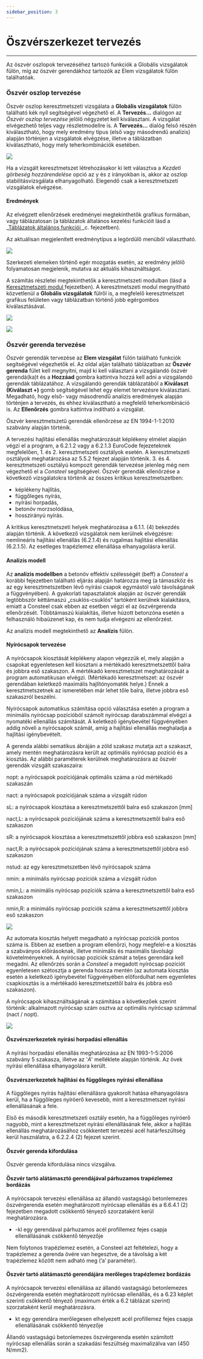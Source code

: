 ```yaml
---
sidebar_position: 3
---
```

# Öszvérszerkezet tervezés
---
<!-- wp:paragraph -->

Az öszvér oszlopok tervezéséhez tartozó funkciók a Globális vizsgálatok fülön, míg az öszvér gerendákhoz tartozók az Elem vizsgálatok fülön találhatóak.

<!-- /wp:paragraph -->

<!-- wp:heading {"level":3} -->

### Öszvér oszlop tervezése

<!-- /wp:heading -->

<!-- wp:paragraph -->

Öszvér oszlop keresztmetszeti vizsgálata a **Globális vizsgálatok** fülön található kék nyíl segítségével végezhető el. A **Tervezés…** dialógon az _Öszvér oszlop tervezése_ jelölő négyzetet kell kiválasztani. A vizsgálat elvégezhető teljes vagy részletmodellre is. A **Tervezés…** dialóg felső részén kiválasztható, hogy mely eredmény típus (első vagy másodrendű analízis) alapján történjen a vizsgálatok elvégzése, illetve a táblázatban kiválasztható, hogy mely teherkombinációk esetében.

<!-- /wp:paragraph -->

<!-- wp:image {"align":"center","id":37184,"width":466,"height":410,"sizeSlug":"full","linkDestination":"media","className":"is-style-editorskit-rounded"} -->

[![](https://consteelsoftware.com/wp-content/uploads/2022/06/dial_oszver_szelveny.png)](./img/wp-content-uploads-2022-06-dial_oszver_szelveny.png)

<!-- /wp:image -->

<!-- wp:paragraph -->

Ha a vizsgált keresztmetszet létrehozásakor ki lett választva a _Kezdeti görbeség hozzárendelése_ opció az y és z irányokban is, akkor az oszlop stabilitásvizsgálata elhanyagolható. Elegendő csak a keresztmetszeti vizsgálatok elvégzése.

<!-- /wp:paragraph -->

<!-- wp:heading {"level":4} -->

#### Eredmények

<!-- /wp:heading -->

<!-- wp:paragraph -->

Az elvégzett ellenőrzések eredményei megtekinthetők grafikus formában, vagy táblázatosan (a táblázatok általános kezelési funkcióit lásd a _[Táblázatok általános funkciói ](/manual/altalanos-ismertetes/tablazatok-altalanos-funkcioi/)_c. fejezetben).

<!-- /wp:paragraph -->

<!-- wp:paragraph -->

Az aktuálisan megjelenített eredménytípus a legördülő menüből választható.

<!-- /wp:paragraph -->

<!-- wp:image {"align":"center","id":37176,"width":573,"height":355,"sizeSlug":"full","linkDestination":"media"} -->

[![](https://consteelsoftware.com/wp-content/uploads/2022/06/scr_tervezes_oszver_eredmenyek.png)](./img/wp-content-uploads-2022-06-scr_tervezes_oszver_eredmenyek.png)

<!-- /wp:image -->

<!-- wp:paragraph -->

Szerkezeti elemeken történő egér mozgatás esetén, az eredmény jelölő folyamatosan megjelenik, mutatva az aktuális kihasználtságot.

<!-- /wp:paragraph -->

<!-- wp:paragraph -->

A számítás részletei megtekinthetők a keresztmetszeti modulban (lásd a[ Keresztmetszeti modul ](/manual/keresztmetszet-modul/)fejezetben). A keresztmetszeti modul megnyitható közvetlenül a **Globális vizsgálatok** fülről is, a megfelelő keresztmetszet grafikus felületen vagy táblázatban történő jobb egérgombos kiválasztásával.

<!-- /wp:paragraph -->

<!-- wp:image {"align":"left","id":37051,"width":302,"height":213,"sizeSlug":"full","linkDestination":"media","className":"is-style-editorskit-rounded"} -->

[![](https://consteelsoftware.com/wp-content/uploads/2022/06/scr_tervezes_globalis_szelvenyvizsgalat.png)](./img/wp-content-uploads-2022-06-scr_tervezes_globalis_szelvenyvizsgalat.png)

<!-- /wp:image -->

<!-- wp:image {"align":"right","id":37043,"width":427,"height":207,"sizeSlug":"full","linkDestination":"media","className":"is-style-editorskit-rounded"} -->

[![](https://consteelsoftware.com/wp-content/uploads/2022/06/scr_tervezes_globalis_szelvenyvizsgalat_tablazat.png)](./img/wp-content-uploads-2022-06-scr_tervezes_globalis_szelvenyvizsgalat_tablazat.png)

<!-- /wp:image -->

<!-- wp:spacer {"height":"10px"} -->

<!-- /wp:spacer -->

<!-- wp:heading {"level":3} -->

### Öszvér gerenda tervezése

<!-- /wp:heading -->

<!-- wp:paragraph -->

Öszvér gerendák tervezése az **Elem vizsgálat** fülön található funkciók segítségével végezhetők el. Az oldal alján található táblázatban az **Öszvér gerenda** fület kell megnyitni, majd ki kell választani a vizsgálandó öszvér gerendá(ka)t és a **Hozzáad** gombra kattintva hozzá kell adni a vizsgálandó gerendák táblázatához. A vizsgálandó gerendák táblázatából a **Kiválaszt (Kiválaszt +)** gomb segítségével lehet egy elemet tervezésre kiválasztani. Megadható, hogy első- vagy másodrendű analízis eredmények alapján történjen a tervezés, és ehhez kiválasztható a megfelelő teherkombináció is. Az **Ellenőrzés** gombra kattintva indítható a vizsgálat.

<!-- /wp:paragraph -->

<!-- wp:paragraph -->

Öszvér keresztmetszetű gerendák ellenőrzése az EN 1994-1-1:2010 szabvány alapján történik.

<!-- /wp:paragraph -->

<!-- wp:paragraph -->

A tervezési hajlítási ellenállás meghatározását képlékeny elmélet alapján végzi el a program, a 6.2.1.2 vagy a 6.2.1.3 EuroCode fejezeteknek megfelelően, 1. és 2. keresztmetszeti osztályok esetén. A keresztmetszeti osztályok meghatározása az 5.5.2 fejezet alapján történik. 3. és 4. keresztmetszeti osztályú kompozit gerendák tervezése jelenleg még nem végezhető el a _Consteel_ segítségével. Öszvér gerendák ellenőrzése a következő vizsgálatokra történik az összes kritikus keresztmetszetben:

<!-- /wp:paragraph -->

<!-- wp:list -->

- képlékeny hajlítás,
- függőleges nyírás,
- nyírási horpadás,
- betonöv morzsolódása,
- hosszirányú nyírás.

<!-- /wp:list -->

<!-- wp:paragraph -->

A kritikus keresztmetszeti helyek meghatározása a 6.1.1. (4) bekezdés alapján történik. A következő vizsgálatok nem kerülnek elvégzésre: nemlineáris hajlítási ellenállás (6.2.1.4) és rugalmas hajlítási ellenállás (6.2.1.5). Az esetleges trapézlemez ellenállása elhanyagolásra kerül.

<!-- /wp:paragraph -->

<!-- wp:heading {"level":4} -->

#### Analízis modell

<!-- /wp:heading -->

<!-- wp:paragraph -->

Az **analízis modellben** a betonöv effektív szélességét (beff) a _Consteel_ a korábbi fejezetben található eljárás alapján határozza meg (a támaszköz és az egy keresztmetszetben lévő nyírási csapok egymástól való távolságának a függvényében). A gyakorlati tapasztalatok alapján az öszvér gerendák legtöbbször kéttámaszú „csuklós-csuklós” tartóként kerülnek kialakításra, emiatt a Consteel csak ebben az esetben végzi el az öszvérgerenda ellenőrzését. Többtámaszú kialakítás, illetve húzott betonzóna esetén a felhasználó hibaüzenet kap, és nem tudja elvégezni az ellenőrzést.

<!-- /wp:paragraph -->

<!-- wp:paragraph -->

Az analízis modell megtekinthető az **Analízis** fülön.

<!-- /wp:paragraph -->

<!-- wp:heading {"level":4} -->

#### Nyírócsapok tervezése

<!-- /wp:heading -->

<!-- wp:paragraph -->

A nyírócsapok kiosztását képlékeny alapon végezzük el, mely alapján a csapokat egyenletesen kell kiosztani a mértékadó keresztmetszettől balra és jobbra eső szakaszon. A mértékadó keresztmetszet meghatározását a program automatikusan elvégzi. (Mértékadó keresztmetszet: az öszvér gerendában keletkező maximális hajlítónyomaték helye.) Ennek a keresztmetszetnek az ismeretében már lehet tőle balra, illetve jobbra eső szakaszról beszélni.

<!-- /wp:paragraph -->

<!-- wp:paragraph -->

Nyírócsapok automatikus számítása opció választása esetén a program a minimális nyírócsap pozícióból számolt nyírócsap darabszámmal elvégzi a nyomatéki ellenállás számítását. A keletkező igénybevétel függvényében addig növeli a nyírócsapok számát, amíg a hajlítási ellenállás meghaladja a hajlítási igénybevételt.

<!-- /wp:paragraph -->

<!-- wp:paragraph -->

A gerenda alábbi sematikus ábráján a zöld szakasz mutatja azt a szakaszt, amely mentén meghatározásra került az optimális nyírócsap pozíció és a kiosztás. Az alábbi paraméterek kerülnek meghatározásra az öszvér gerendák vizsgált szakaszaira:

<!-- /wp:paragraph -->

<!-- wp:paragraph -->

nopt: a nyírócsapok pozíciójának optimális száma a rúd mértékadó szakaszán

<!-- /wp:paragraph -->

<!-- wp:paragraph -->

nact: a nyírócsapok pozíciójának száma a vizsgált rúdon

<!-- /wp:paragraph -->

<!-- wp:paragraph -->

sL: a nyírócsapok kiosztása a keresztmetszettől balra eső szakaszon \[mm]

<!-- /wp:paragraph -->

<!-- wp:paragraph -->

nact,L: a nyírócsapok pozíciójának száma a keresztmetszettől balra eső szakaszon

<!-- /wp:paragraph -->

<!-- wp:paragraph -->

sR: a nyírócsapok kiosztása a keresztmetszettől jobbra eső szakaszon \[mm]

<!-- /wp:paragraph -->

<!-- wp:paragraph -->

nact,R: a nyírócsapok pozíciójának száma a keresztmetszettől jobbra eső szakaszon

<!-- /wp:paragraph -->

<!-- wp:paragraph -->

nstud: az egy keresztmetszetben lévő nyírócsapok száma

<!-- /wp:paragraph -->

<!-- wp:paragraph -->

nmin: a minimális nyírócsap pozíciók száma a vizsgált rúdon

<!-- /wp:paragraph -->

<!-- wp:paragraph -->

nmin,L: a minimális nyírócsap pozíciók száma a keresztmetszettől balra eső szakaszon

<!-- /wp:paragraph -->

<!-- wp:paragraph -->

nmin,R: a minimális nyírócsap pozíciók száma a keresztmetszettől jobbra eső szakaszon

<!-- /wp:paragraph -->

<!-- wp:image {"align":"center","id":37168,"width":768,"height":464,"sizeSlug":"large","linkDestination":"media","className":"is-style-editorskit-rounded"} -->

[![](./img/wp-content-uploads-2022-06-pic_tervezes_oszver_nyirocsapok-1024x619.png)](https://consteelsoftware.com/wp-content/uploads/2022/06/pic_tervezes_oszver_nyirocsapok.png)

<!-- /wp:image -->

<!-- wp:paragraph -->

Az automata kiosztás helyett megadható a nyírócsap pozíciók pontos száma is. Ebben az esetben a program ellenőrzi, hogy megfelel-e a kiosztás a szabványos előírásoknak, illetve minimális és maximális távolsági követelményeknek. A nyírócsap pozíciók számát a teljes gerendára kell megadni. Az ellenőrzés során a _Consteel_ a megadott nyírócsap pozíciót egyenletesen szétosztja a gerenda hossza mentén (az automata kiosztás esetén a keletkező igénybevétel függvényében előfordulhat nem egyenletes csapkiosztás is a mértékadó keresztmetszettől balra és jobbra eső szakaszon).

<!-- /wp:paragraph -->

<!-- wp:paragraph -->

A nyírócsapok kihasználtságának a számítása a következőek szerint történik: alkalmazott nyírócsap szám osztva az optimális nyírócsap számmal (nact / nopt).

<!-- /wp:paragraph -->

<!-- wp:image {"align":"center","id":37160,"width":768,"height":399,"sizeSlug":"large","linkDestination":"media","className":"is-style-editorskit-rounded"} -->

[![](./img/wp-content-uploads-2022-06-scr_tervezes_oszver_eredmenyek_2-1024x532.png)](https://consteelsoftware.com/wp-content/uploads/2022/06/scr_tervezes_oszver_eredmenyek_2.png)

<!-- /wp:image -->

<!-- wp:heading {"level":4} -->

#### Öszvérszerkezetek nyírási horpadási ellenállás

<!-- /wp:heading -->

<!-- wp:paragraph -->

A nyírási horpadási ellenállás meghatározása az EN 1993-1-5:2006 szabvány 5 szakasza, illetve az '_A_' melléklete alapján történik. Az övek nyírási ellenállása elhanyagolásra került.

<!-- /wp:paragraph -->

<!-- wp:heading {"level":4} -->

#### Öszvérszerkezetek hajlítási és függőleges nyírási ellenállása

<!-- /wp:heading -->

<!-- wp:paragraph -->

A függőleges nyírás hajlítási ellenállásra gyakorolt hatása elhanyagolásra kerül, ha a függőleges nyíróerő kevesebb, mint a keresztmetszet nyírási ellenállásának a fele.

<!-- /wp:paragraph -->

<!-- wp:paragraph -->

Első és második keresztmetszeti osztály esetén, ha a függőleges nyíróerő nagyobb, mint a keresztmetszet nyírási ellenállásának fele, akkor a hajlítás ellenállás meghatározásához csökkentett tervezési acél határfeszültség kerül használatra, a 6.2.2.4 (2) fejezet szerint.

<!-- /wp:paragraph -->

<!-- wp:heading {"level":4} -->

#### Öszvér gerenda kifordulása

<!-- /wp:heading -->

<!-- wp:paragraph -->

Öszvér gerenda kifordulása nincs vizsgálva.

<!-- /wp:paragraph -->

<!-- wp:heading {"level":4} -->

#### Öszvér tartó alátámasztó gerendájával párhuzamos trapézlemez bordázás

<!-- /wp:heading -->

<!-- wp:paragraph -->

A nyírócsapok tervezési ellenállása az állandó vastagságú betonlemezes öszvérgerenda esetén meghatározott nyírócsap ellenállás és a 6.6.4.1 (2) fejezetben megadott csökkentő tényező szorzataként kerül meghatározásra.

<!-- /wp:paragraph -->

<!-- wp:list -->

- \-kl egy gerendával párhuzamos acél profillemez fejes csapja ellenállásának csökkentő tényezője

<!-- /wp:list -->

<!-- wp:paragraph -->

Nem folytonos trapézlemez esetén, a Consteel azt feltételezi, hogy a trapézlemez a gerenda övére van hegesztve, de a távolság a két trapézlemez között nem adható meg (’a’ paraméter).

<!-- /wp:paragraph -->

<!-- wp:heading {"level":4} -->

#### Öszvér tartó alátámasztó gerendájára merőleges trapézlemez bordázás

<!-- /wp:heading -->

<!-- wp:paragraph -->

A nyírócsapok tervezési ellenállása az állandó vastagságú betonlemezes öszvérgerenda esetén meghatározott nyírócsap ellenállás, és a 6.23 képlet szerinti csökkentő tényező (maximum érték a 6.2 táblázat szerint) szorzataként kerül meghatározásra.

<!-- /wp:paragraph -->

<!-- wp:list -->

-  kt egy gerendára merőlegesen elhelyezett acél profillemez fejes csapja ellenállásának csökkentő tényezője

<!-- /wp:list -->

<!-- wp:paragraph -->

Állandó vastagságú betonlemezes öszvérgerenda esetén számított nyírócsap ellenállás során a szakadási feszültség maximalizálva van (450 N/mm2).

<!-- /wp:paragraph -->
